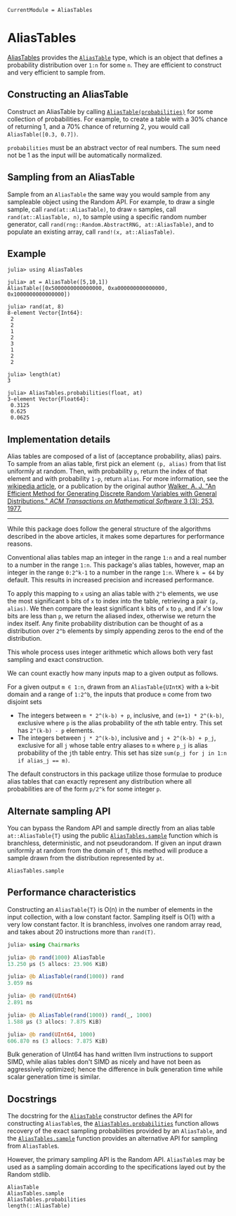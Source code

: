 ```@meta
CurrentModule = AliasTables
```

# AliasTables

[AliasTables](https://github.com/LilithHafner/AliasTables.jl) provides the
[`AliasTable`](@ref) type, which is an object that defines a probability distribution over
`1:n` for some `n`. They are efficient to construct and very efficient to sample from.

## Constructing an AliasTable

Construct an AliasTable by calling [`AliasTable(probabilities)`](@ref) for some collection
of probabilities. For example, to create a table with a 30% chance of returning 1, and a
70% chance of returning 2, you would call `AliasTable([0.3, 0.7])`.

`probabilities` must be an abstract vector of real numbers. The sum need not be 1 as the
input will be automatically normalized.

## Sampling from an AliasTable

Sample from an `AliasTable` the same way you would sample from any sampleable object using
the Random API. For example, to draw a single sample, call `rand(at::AliasTable)`, to draw
`n` samples, call `rand(at::AliasTable, n)`, to sample using a specific random number
generator, call `rand(rng::Random.AbstractRNG, at::AliasTable)`, and to populate an
existing array, call `rand!(x, at::AliasTable)`.

## Example

```jldoctest; filter=[r" [1-3]"]
julia> using AliasTables

julia> at = AliasTable([5,10,1])
AliasTable([0x5000000000000000, 0xa000000000000000, 0x1000000000000000])

julia> rand(at, 8)
8-element Vector{Int64}:
 2
 2
 1
 2
 3
 1
 2
 2

julia> length(at)
3

julia> AliasTables.probabilities(float, at)
3-element Vector{Float64}:
 0.3125
 0.625
 0.0625
```

## Implementation details

Alias tables are composed of a list of (acceptance probability, alias) pairs. To sample from
an alias table, first pick an element `(p, alias)` from that list uniformly at random. Then,
with probability `p`, return the index of that element and with probability `1-p`, return
`alias`. For more information, see the
[wikipedia article](https://en.wikipedia.org/wiki/Alias_method), or a publication by the
original author [Walker, A. J. "An Efficient
Method for Generating Discrete Random Variables with General Distributions." _ACM
Transactions on Mathematical Software_ 3 (3): 253, 1977.](https://lilithhafner.com/An-Efficient-Method-for-Generating-Discrete-Random-Variables-with-General-Distributions.pdf)

---

While this package does follow the general structure of the algorithms described in the
above articles, it makes some departures for performance reasons.

Conventional alias tables map an integer in the range `1:n` and a real number to a number in
the range `1:n`. This package's alias tables, however, map an integer in the range `0:2^k-1`
to a number in the range `1:n`. Where `k = 64` by default. This results in increased
precision and increased performance.

To apply this mapping to `x` using an alias table with `2^b` elements, we use the most
significant `b` bits of `x` to index into the table, retrieving a pair `(p, alias)`. We then
compare the least significant `k` bits of `x` to `p`, and if `x`'s low bits are less than
`p`, we return the aliased index, otherwise we return the index itself. Any finite
probability distribution can be thought of as a distribution over `2^b` elements by simply
appending zeros to the end of the distribution.

This whole process uses integer arithmetic which allows both very fast sampling and exact
construction.

We can count exactly how many inputs map to a given output as follows.

For a given output `m ∈ 1:n`, drawn from an `AliasTable{UIntK}` with a `k`-bit domain and a
range of `1:2^b`, the inputs that produce `m` come from two disjoint sets
- The integers between `m * 2^(k-b) + p`, inclusive, and `(m+1) * 2^(k-b)`, exclusive where
  `p` is the alias probability of the `m`th table entry. This set has `2^(k-b) - p`
  elements.
- The integers between `j * 2^(k-b)`, inclusive and `j + 2^(k-b) + p_j`, exclusive for all `j`
  whose table entry aliases to `m` where `p_j` is alias probability of the `j`th table
  entry. This set has size `sum(p_j for j in 1:n if alias_j == m)`.

The default constructors in this package utilize those formulae to produce alias tables that
can exactly represent any distribution where all probabilities are of the form `p/2^k` for
some integer `p`.

## Alternate sampling API

You can bypass the Random API and sample directly from an alias table `at::AliasTable{T}`
using the public [`AliasTables.sample`](@ref) function which is branchless, deterministic,
and not pseudorandom. If given an input drawn uniformly at random from the domain of `T`,
this method will produce a sample drawn from the distribution represented by `at`.

```@docs; canonical=false
AliasTables.sample
```

## Performance characteristics

Constructing an `AliasTable{T}` is O(n) in the number of elements in the input collection,
with a low constant factor. Sampling itself is O(1) with a very low constant factor. It is
branchless, involves one random array read, and takes about 20 instructions more than
`rand(T)`.

```julia
julia> using Chairmarks

julia> @b rand(1000) AliasTable
13.250 μs (5 allocs: 23.906 KiB)

julia> @b AliasTable(rand(1000)) rand
3.059 ns

julia> @b rand(UInt64)
2.891 ns

julia> @b AliasTable(rand(1000)) rand(_, 1000)
1.588 μs (3 allocs: 7.875 KiB)

julia> @b rand(UInt64, 1000)
606.870 ns (3 allocs: 7.875 KiB)
```

Bulk generation of UInt64 has hand written llvm instructions to support SIMD, while alias
tables don't SIMD as nicely and have not been as aggressively optimized; hence the
difference in bulk generation time while scalar generation time is similar.

## Docstrings

The docstring for the [`AliasTable`](@ref) constructor defines the API for constructing
`AliasTable`s, the [`AliasTables.probabilities`](@ref) function allows recovery of the exact
sampling probabilities provided by an `AliasTable`, and the [`AliasTables.sample`](@ref)
function provides an alternative API for sampling from `AliasTable`s.

However, the primary sampling API is the Random API. `AliasTable`s may be used as a sampling
domain according to the specifications layed out by the Random stdlib.

```@docs
AliasTable
AliasTables.sample
AliasTables.probabilities
length(::AliasTable)
```

